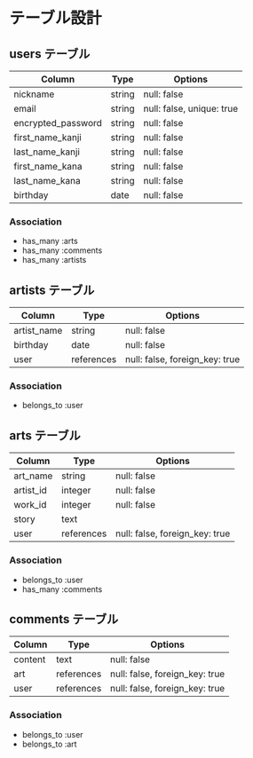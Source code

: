 # テーブル設計

## users テーブル

| Column             | Type   | Options     |
| ------------------ | ------ | ----------- |
| nickname           | string | null: false |
| email              | string | null: false, unique: true |
| encrypted_password | string | null: false |
| first_name_kanji   | string | null: false |
| last_name_kanji    | string | null: false |
| first_name_kana    | string | null: false |
| last_name_kana     | string | null: false |
| birthday           | date   | null: false |

### Association

- has_many :arts
- has_many :comments
- has_many :artists

## artists テーブル

| Column             | Type   | Options     |
| ------------------ | ------ | ----------- |
| artist_name        | string | null: false |
| birthday           | date   | null: false |
| user               | references | null: false, foreign_key: true |

### Association

- belongs_to :user

## arts テーブル

| Column             | Type   | Options     |
| ------------------ | ------ | ----------- |
| art_name           | string | null: false |
| artist_id          | integer| null: false |
| work_id            | integer| null: false |
| story              | text   |             |
| user               | references | null: false, foreign_key: true |

### Association

- belongs_to :user
- has_many :comments

## comments テーブル

| Column             | Type   | Options     |
| ------------------ | ------ | ----------- |
| content            | text   | null: false |
| art                | references | null: false, foreign_key: true |
| user               | references | null: false, foreign_key: true |

### Association

- belongs_to :user
- belongs_to :art
